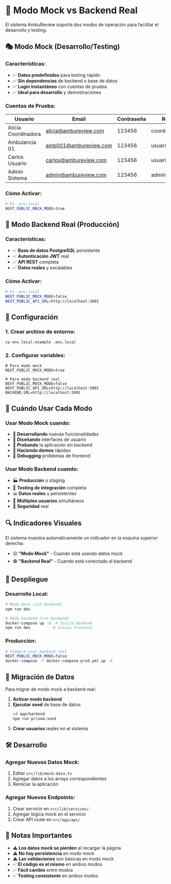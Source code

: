 # 🔄 Modo Mock vs Backend Real

El sistema AmbuReview soporta dos modos de operación para facilitar el desarrollo y testing:

## 🎭 **Modo Mock (Desarrollo/Testing)**

### Características:
- ✅ **Datos predefinidos** para testing rápido
- ✅ **Sin dependencias** de backend o base de datos
- ✅ **Login instantáneo** con cuentas de prueba
- ✅ **Ideal para desarrollo** y demostraciones

### Cuentas de Prueba:
| Usuario | Email | Contraseña | Rol |
|---------|-------|------------|-----|
| Alicia Coordinadora | alicia@ambureview.com | 123456 | coordinador |
| Ambulancia 01 | amb001@ambureview.com | 123456 | usuario |
| Carlos Usuario | carlos@ambureview.com | 123456 | usuario |
| Admin Sistema | admin@ambureview.com | 123456 | admin |

### Cómo Activar:
```bash
# En .env.local
NEXT_PUBLIC_MOCK_MODE=true
```

## 🚀 **Modo Backend Real (Producción)**

### Características:
- ✅ **Base de datos PostgreSQL** persistente
- ✅ **Autenticación JWT** real
- ✅ **API REST** completa
- ✅ **Datos reales** y escalables

### Cómo Activar:
```bash
# En .env.local
NEXT_PUBLIC_MOCK_MODE=false
NEXT_PUBLIC_API_URL=http://localhost:3001
```

## 🔧 **Configuración**

### 1. Crear archivo de entorno:
```bash
cp env.local.example .env.local
```

### 2. Configurar variables:
```env
# Para modo mock
NEXT_PUBLIC_MOCK_MODE=true

# Para modo backend real
NEXT_PUBLIC_MOCK_MODE=false
NEXT_PUBLIC_API_URL=http://localhost:3001
BACKEND_URL=http://localhost:3001
```

## 🎯 **Cuándo Usar Cada Modo**

### **Usar Modo Mock cuando:**
- 🧪 **Desarrollando** nuevas funcionalidades
- 🎨 **Diseñando** interfaces de usuario
- 📱 **Probando** la aplicación sin backend
- 🚀 **Haciendo demos** rápidas
- 🐛 **Debugging** problemas de frontend

### **Usar Modo Backend cuando:**
- 🏭 **Producción** o staging
- 🔄 **Testing de integración** completa
- 📊 **Datos reales** y persistentes
- 👥 **Múltiples usuarios** simultáneos
- 🔐 **Seguridad** real

## 🔍 **Indicadores Visuales**

El sistema muestra automáticamente un indicador en la esquina superior derecha:

- 🟡 **"Modo Mock"** - Cuando está usando datos mock
- 🟢 **"Backend Real"** - Cuando está conectado al backend

## 🚀 **Despliegue**

### Desarrollo Local:
```bash
# Modo mock (sin backend)
npm run dev

# Modo backend (con backend)
docker-compose up -d  # Inicia backend
npm run dev          # Inicia frontend
```

### Producción:
```bash
# Siempre usar backend real
NEXT_PUBLIC_MOCK_MODE=false
docker-compose -f docker-compose.prod.yml up -d
```

## 🔄 **Migración de Datos**

Para migrar de modo mock a backend real:

1. **Activar modo backend**
2. **Ejecutar seed** de base de datos:
   ```bash
   cd app/backend
   npm run prisma:seed
   ```
3. **Crear usuarios** reales en el sistema

## 🛠️ **Desarrollo**

### Agregar Nuevos Datos Mock:
1. Editar `src/lib/mock-data.ts`
2. Agregar datos a los arrays correspondientes
3. Reiniciar la aplicación

### Agregar Nuevos Endpoints:
1. Crear servicio en `src/lib/services/`
2. Agregar lógica mock en el servicio
3. Crear API route en `src/app/api/`

## 📝 **Notas Importantes**

- ⚠️ **Los datos mock se pierden** al recargar la página
- ⚠️ **No hay persistencia** en modo mock
- ⚠️ **Las validaciones** son básicas en modo mock
- ✅ **El código es el mismo** en ambos modos
- ✅ **Fácil cambio** entre modos
- ✅ **Testing consistente** en ambos modos
